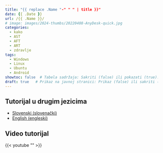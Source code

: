 ```yaml
---
title: "{{ replace .Name "-" " " | title }}"
date: {{ .Date }}
url: /{{ .Name }}/
# image: images/2024-thumbs/20220408-AnyDesk-quick.jpg
categories: 
  - kako
  - AST
  - AFT
  - ART
  - zdravlje
tags: 
  - Windows
  - Linux
  - Ubuntu
  - Android
showtoc: false  # Tabela sadržaja: Sakriti (false) ili pokazati (true).
draft: true   # Prikaz na javnoj stranici: Prikaz (false) ili sakriti (true).
---
```




## Tutorijal u drugim jezicima

- [Slovenski (slovenački)](// "Kliknite/tapnite za obisk! Kliknite/tapnite da otvorite!")
- [English (engleski)](// "Click/tap to open! Kliknite/tapnite da otvorite!")

## Video tutorijal

{{< youtube "" >}}